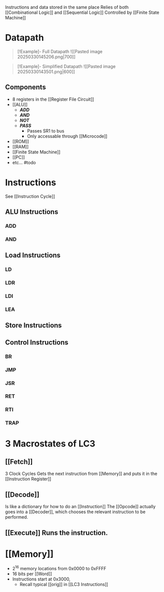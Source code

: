 Instructions and data stored in the same place
Relies of both [[Combinational Logic]] and [[Sequential Logic]]
Controlled by [[Finite State Machine]]

# Datapath
> [!Example]- Full Datapath
![[Pasted image 20250330145206.png|700]]

> [!Example]- Simplified Datapath
![[Pasted image 20250330143501.png|600]]
## Components
* 8 registers in the [[Register File Circuit]]
* [[ALU]]
	* ***ADD***
	* ***AND***
	* ***NOT***
	* ***PASS***
		* Passes SR1 to bus
		* Only accessable through [[Microcode]]
* [[ROM]]
* [[RAM]]
* [[Finite State Machine]]
* [[PC]]
* etc... #todo



# Instructions
See [[Instruction Cycle]]
## ALU Instructions
### ADD
### AND
## Load Instructions
### LD
### LDR
### LDI
### LEA
## Store Instructions
## Control Instructions
### BR
### JMP
### JSR
### RET
### RTI
### TRAP




# 3 Macrostates of LC3
## [[Fetch]]
3 Clock Cycles
Gets the next instruction from [[Memory]] and puts it in the [[Instruction Register]]
## [[Decode]]
Is like a dictionary for how to do an [[Instruction]]
The [[Opcode]] actually goes into a [[Decoder]], which chooses the relevant instruction to be performed.
## [[Execute]] Runs the instruction.
# [[Memory]]
* $2^{16}$ memory locations from 0x0000 to 0xFFFF
* $16$ bits per [[Word]]
* Instructions start at 0x3000,
	* Recall typical [[orig]] in [[LC3 Instructions]]